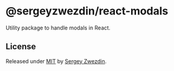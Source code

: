 # @sergeyzwezdin/react-modals

Utility package to handle modals in React.

## License

Released under [MIT](/LICENSE) by [Sergey Zwezdin](https://github.com/sergeyzwezdin).
